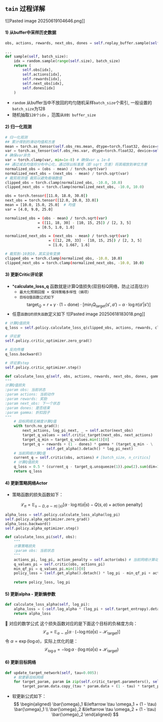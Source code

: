 ## `tain` 过程详解 
![[Pasted image 20250619104646.png]]
#### 1) 从buffer中采样历史数据
```python
obs, actions, rewards, next_obs, dones = self.replay_buffer.sample(self.batch_size)

...
def sample(self, batch_size):
    idx = random.sample(range(self.size), batch_size)
    return (
        self.obs[idx],
        self.actions[idx],
        self.rewards[idx],
        self.next_obs[idx],
        self.dones[idx]
    )

```
* `random` 从buffer当中不放回的均匀随机采样`batch_size`个索引,  一般设置的`batch_size`为128
* 随机抽取`128个idx` ，范围从`0到 buffer_size`


#### 2) 归一化观测
```python
# 归一化观测
## 累计得到的滑动均值和方差
mean = torch.as_tensor(self.obs_rms.mean, dtype=torch.float32, device=self.device)
var = torch.as_tensor(self.obs_rms.var, dtype=torch.float32, device=self.device)
# 确保var非负
var = torch.clamp(var, min=1e-8) # 确保var ≥ 1e-8
## 通过减去均值将分布中心化，通过除以标准差（即 sqrt 方差）将其缩放到单位方差
normalized_obs = (obs - mean) / torch.sqrt(var)
normalized_next_obs = (next_obs - mean) / torch.sqrt(var)
# 裁剪观测值 裁剪以避免极端数值
clipped_obs = torch.clamp(normalized_obs, -10.0, 10.0)
clipped_next_obs = torch.clamp(normalized_next_obs, -10.0, 10.0)
```
```bash
obs = torch.tensor([11.0, 18.0, 30.0])
next_obs = torch.tensor([12.0, 20.0, 33.0])
mean = [10.0, 15.0, 25.0]  # 均值
var = [4.0, 9.0, 25.0]

normalized_obs = (obs - mean) / torch.sqrt(var) 
               = ([11, 18, 30] - [10, 15, 25]) / [2, 3, 5]
               = [0.5, 1.0, 1.0]

normalized_next_obs = (next_obs - mean) / torch.sqrt(var)
					= ([12, 20, 33] - [10, 15, 25]) / [2, 3, 5]
                    ≈ [1.0, 1.667, 1.6]

# 裁剪到-10到10，其实没有变换
clipped_obs = torch.clamp(normalized_obs, -10.0, 10.0)
clipped_next_obs = torch.clamp(normalized_next_obs, -10.0, 10.0)
```

#### 3) 更新Critic评论家
* ***calculate_loss_q** 函数就是计算Q值损失(双目标Q网络，防止过高估计)
    *  `最大化预期回报 + 保持策略多样性（熵项）`
    * `目标Q值函数公式如下`
$$
\text{target}_Q = r + \gamma \cdot (1 - \text{done}) \cdot \left[ \min_i Q_{\text{target}}(s', a') - \alpha \cdot \log \pi(a'|s') \right]
$$
* 任意`函数Q的损失函数`定义如下
![[Pasted image 20250618183018.png]]
```python
# 计算Q值损失
q_loss = self.policy.calculate_loss_q(clipped_obs, actions, rewards, clipped_next_obs, dones, self.gamma)

# 评论家
self.policy.critic_optimizer.zero_grad()

# 反向传播
q_loss.backward()

# 评论家step
self.policy.critic_optimizer.step()
```
```python
def calculate_loss_q(self, obs, actions, rewards, next_obs, dones, gamma):
"""
计算Q值损失
:param obs: 当前状态
:param actions: 当前动作
:param rewards: 奖励
:param next_obs: 下一个状态
:param dones: 是否结束
:param gamma: 折扣因子
"""
	# 目标网络无梯度计算Q值
	with torch.no_grad():
		next_actions, log_pi_next, _ = self.actor(next_obs)
		target_q_values = self.critic_target(next_obs, next_actions)
		target_q_min = target_q_values.min(1)[0]
		target_q = rewards + (1 - dones) * gamma * (target_q_min - \
		           self.get_alpha().detach() * log_pi_next)
	# 当前网络计算Q值
	current_q = self.critic(obs, actions) # [batch_size, n_critics]
	# 计算Q值损失
	q_loss = 0.5 * (current_q - target_q.unsqueeze(1)).pow(2).sum(dim=1).mean()
	return q_loss
```


#### 4) 更新策略网络Actor
* 策略函数的损失函数如下：

$$
\mathcal{L}_\pi = \mathbb{E}_{s \sim D,\, a \sim \pi(\cdot|s)} \left[ \alpha \cdot \log \pi(a|s) - Q(s, a) + \text{action penalty} \right]
$$
```python
alpha_loss = self.policy.calculate_loss_alpha(log_pi)
self.policy.alpha_optimizer.zero_grad()
alpha_loss.backward()
self.policy.alpha_optimizer.step()
```
```python
def calculate_loss_pi(self, obs):
	"""
	计算策略损失
	:param obs: 当前状态
	"""
	actions_pi, log_pi, action_penalty = self.actor(obs) # 当前网络计算动作
	q_values_pi = self.critic(obs, actions_pi)
	min_qf_pi = q_values_pi.min(1)[0]
	policy_loss = (self.get_alpha().detach() * log_pi - min_qf_pi + action_penalty).mean()
	
	return policy_loss, log_pi
```

#### 5) 更新alpha - 更新熵参数
```python
def calculate_loss_alpha(self, log_pi):
	alpha_loss = (-self.log_alpha * (log_pi + self.target_entropy).detach()).mean()
	return alpha_loss
```
🧠 对应的数学公式
这个损失函数对应的是下面这个目标的负梯度方向：
$$
\mathcal{L}_\alpha = \mathbb{E}_{a \sim \pi} \left[ \alpha \cdot \left( -\log \pi(a|s) - \mathcal{H}_{\text{target}} \right) \right]
$$
令 $\alpha = \exp(\log \alpha)$，实际上优化的是：
$$
\mathcal{L}_{\log \alpha} = -\log \alpha \cdot \left( \log \pi(a|s) + \mathcal{H}_{\text{target}} \right)
$$
#### 6) 更新目标网络
```python
def update_target_network(self, tau=0.005):
	# 软更新目标网络
	for target_param, param in zip(self.critic_target.parameters(), self.critic.parameters()):
		target_param.data.copy_(tau * param.data + (1 - tau) * target_param.data)
```
* 软更新公式如下：
$$
\begin{aligned}
\bar{\omega}_1 &\leftarrow \tau \omega_1 + (1 - \tau) \bar{\omega}_1 \\
\bar{\omega}_2 &\leftarrow \tau \omega_2 + (1 - \tau) \bar{\omega}_2
\end{aligned}
$$